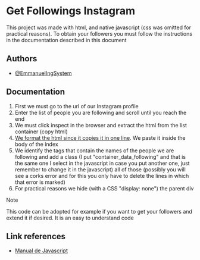 # Get Followings Instagram

This project was made with html, and native javascript (css was omitted for practical reasons). To obtain your followers you must follow the instructions in the documentation described in this document

## Authors

- [@EmmanuelIngSystem](https://github.com/EmmanuelIngSystem)

## Documentation

1. First we must go to the url of our Instagram profile
2. Enter the list of people you are following and scroll until you reach the end
3. We must click inspect in the browser and extract the html from the list container (copy html)
4. [We format the html since it copies it in one line](https://www.freeformatter.com/html-formatter.html#before-output). We paste it inside the body of the index
5. We identify the tags that contain the names of the people we are following and add a class (I put "container_data_following" and that is the same one I select in the javascript in case you put another one, just remember to change it in the javascript) all of those (possibly you will see a corks error and for this you only have to delete the lines in which that error is marked)
6. For practical reasons we hide (with a CSS "display: none") the parent div

> [!NOTE]
> This code can be adopted for example if you want to get your followers and extend it if desired. It is an easy to understand code

## Link references

- [Manual de Javascript](https://developer.mozilla.org/es/docs/Web/JavaScript/Guide)
